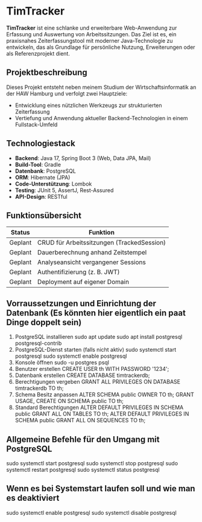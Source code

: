 # TimTracker

**TimTracker** ist eine schlanke und erweiterbare Web-Anwendung zur Erfassung und Auswertung von Arbeitssitzungen. Das Ziel ist es, ein praxisnahes Zeiterfassungstool mit moderner Java-Technologie zu entwickeln, das als Grundlage für persönliche Nutzung, Erweiterungen oder als Referenzprojekt dient.

## Projektbeschreibung

Dieses Projekt entsteht neben meinem Studium der Wirtschaftsinformatik an der HAW Hamburg und verfolgt zwei Hauptziele:

- Entwicklung eines nützlichen Werkzeugs zur strukturierten Zeiterfassung
- Vertiefung und Anwendung aktueller Backend-Technologien in einem Fullstack-Umfeld

## Technologiestack

- **Backend**: Java 17, Spring Boot 3 (Web, Data JPA, Mail)
- **Build-Tool**: Gradle
- **Datenbank**: PostgreSQL
- **ORM**: Hibernate (JPA)
- **Code-Unterstützung**: Lombok
- **Testing**: JUnit 5, AssertJ, Rest-Assured
- **API-Design**: RESTful

## Funktionsübersicht

| Status   | Funktion                           |
|----------|----------------------------------|
| Geplant  | CRUD für Arbeitssitzungen (TrackedSession) |
| Geplant  | Dauerberechnung anhand Zeitstempel |
| Geplant  | Analyseansicht vergangener Sessions |
| Geplant  | Authentifizierung (z. B. JWT)     |
| Geplant  | Deployment auf eigener Domain |

## Vorraussetzungen und Einrichtung der Datenbank (Es könnten hier eigentlich ein paat Dinge doppelt sein)
1. PostgreSQL installieren
   sudo apt update
   sudo apt install postgresql postgresql-contrib
2. PostgreSQL-Dienst starten (falls nicht aktiv)
   sudo systemctl start postgresql
   sudo systemctl enable postgresql
3. Konsole öffnen
   sudo -u postgres psql
4. Benutzer erstellen
   CREATE USER th WITH PASSWORD '1234';
5. Datenbank erstellen
   CREATE DATABASE timtrackerdb;
6. Berechtigungen vergeben
GRANT ALL PRIVILEGES ON DATABASE timtrackerdb TO th;
7. Schema Besitz anpassen
   ALTER SCHEMA public OWNER TO th;
   GRANT USAGE, CREATE ON SCHEMA public TO th;
8. Standard Berechtigungen
   ALTER DEFAULT PRIVILEGES IN SCHEMA public GRANT ALL ON TABLES TO th;
   ALTER DEFAULT PRIVILEGES IN SCHEMA public GRANT ALL ON SEQUENCES TO th;


## Allgemeine Befehle für den Umgang mit PostgreSQL
sudo systemctl start postgresql
sudo systemctl stop postgresql
sudo systemctl restart postgresql
sudo systemctl status postgresql

## Wenn es bei Systemstart laufen soll und wie man es deaktiviert
sudo systemctl enable postgresql
sudo systemctl disable postgresql



